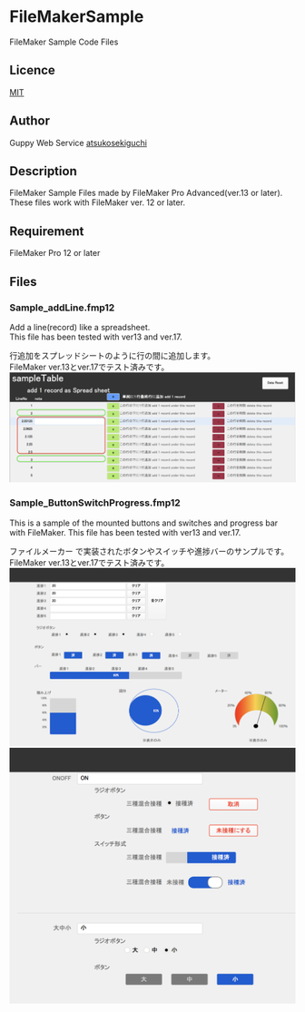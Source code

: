 # FileMakerSample
FileMaker Sample Code Files

## Licence
[MIT](https://github.com/atsukosekiguchi/FileMakerSample/blob/master/LICENSE)
## Author
Guppy Web Service [atsukosekiguchi](https://github.com/atsukosekiguchi)

## Description
FileMaker Sample Files made by FileMaker Pro Advanced(ver.13 or later).  
These files work with FileMaker ver. 12 or later.

## Requirement
FileMaker Pro 12 or later

## Files
### Sample_addLine.fmp12
Add a line(record) like a spreadsheet.  
This file has been tested with ver13 and ver.17.  
  
行追加をスプレッドシートのように行の間に追加します。  
FileMaker ver.13とver.17でテスト済みです。  
![image](./images/addLineSampleImage.png)


### Sample_ButtonSwitchProgress.fmp12
This is a sample of the mounted buttons and switches and progress bar with FileMaker.
This file has been tested with ver13 and ver.17.

ファイルメーカー で実装されたボタンやスイッチや進捗バーのサンプルです。
FileMaker ver.13とver.17でテスト済みです。
![image](./images/buttonswitchprogress1.png)
![image](./images/buttonswitchprogress2.png)
